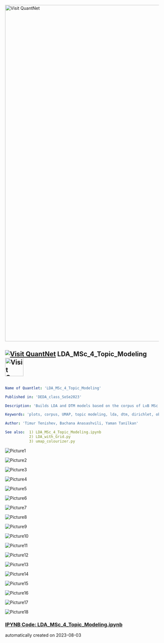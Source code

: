 [<img src="https://github.com/QuantLet/Styleguide-and-FAQ/blob/master/pictures/banner.png" width="1100" alt="Visit QuantNet">](http://quantlet.de/)

## [<img src="https://github.com/QuantLet/Styleguide-and-FAQ/blob/master/pictures/qloqo.png" alt="Visit QuantNet">](http://quantlet.de/) **LDA_MSc_4_Topic_Modeling** [<img src="https://github.com/QuantLet/Styleguide-and-FAQ/blob/master/pictures/QN2.png" width="60" alt="Visit QuantNet 2.0">](http://quantlet.de/)

```yaml

Name of Quantlet: 'LDA_MSc_4_Topic_Modeling' 

Published in: 'DEDA_class_SoSe2023'

Description: 'Builds LDA and DTM models based on the corpus of LvB MSc Theses. Also performs gridsearch over the number of topics, alpha and beta parameters of Dirichlet document-topic and topic-term distributions respectively for picking the best models. Intertopic distance map, UMAP-projections for terms and theses coloured by topics, and topic evolution graphs are created as a result.'

Keywords: 'plots, corpus, UMAP, topic modeling, lda, dtm, dirichlet, object-oriented programming'

Author: 'Timur Tenishev, Bachana Anasashvili, Yaman Tanilkan'

See also:  1) LDA_MSc_4_Topic_Modeling.ipynb
           2) LDA_with_Grid.py
           3) umap_colourizer.py
```

![Picture1](1_Coherence_Scores.png)

![Picture2](2_Perplexity_Scores.png)

![Picture3](3_grid_search_2_heatmap.png)

![Picture4](4_UMAP_terms_colored.png)

![Picture5](5_UMAP_colored_for_each_topic.png)

![Picture6](6_UMAP_theses_colored.png)

![Picture7](topic01_evolution.png)

![Picture8](topic02_evolution.png)

![Picture9](topic03_evolution.png)

![Picture10](topic04_evolution.png)

![Picture11](topic05_evolution.png)

![Picture12](topic06_evolution.png)

![Picture13](topic07_evolution.png)

![Picture14](topic08_evolution.png)

![Picture15](topic09_evolution.png)

![Picture16](topic10_evolution.png)

![Picture17](topic11_evolution.png)

![Picture18](topic12_evolution.png)

### [IPYNB Code: LDA_MSc_4_Topic_Modeling.ipynb](LDA_MSc_4_Topic_Modeling.ipynb)


automatically created on 2023-08-03